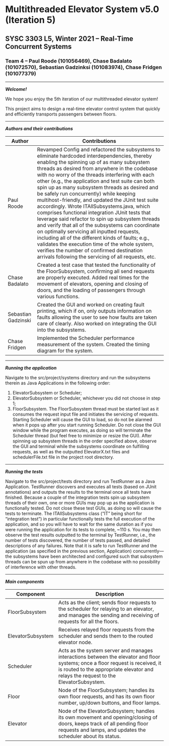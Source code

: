 # Multithreaded Elevator System v5.0 (Iteration 5)
## SYSC 3303 L5, Winter 2021 – Real-Time Concurrent Systems
### Team 4 – Paul Roode (101056469), Chase Badalato (101072570), Sebastian Gadzinksi (101083974), Chase Fridgen (101077379)

---

***Welcome!***

We hope you enjoy the 5th iteration of our multithreaded elevator system!

This project aims to design a real-time elevator control system that quickly and efficiently transports passengers between floors.

---

***Authors and their contributions***

Author | Contributions
--- | ---
Paul Roode | Revamped Config and refactored the subsystems to eliminate hardcoded interdependencies, thereby enabling the spinning up of as many subsystem threads as desired from anywhere in the codebase with no worry of the threads interfering with each other (e.g., the application and test suite can both spin up as many subsystem threads as desired and be safely run concurrently) while keeping multihost-friendly, and updated the JUnit test suite accordingly.  Wrote ITAllSubsystems.java, which comprises functional integration JUnit tests that leverage said refactor to spin up subsystem threads and verify that all of the subsystems can coordinate on optimally servicing all inputted requests, including all of the different kinds of faults; e.g., validates the execution time of the whole system, verifies the number of confirmed destination arrivals following the servicing of all requests, etc.
Chase Badalato | Created a test case that tested the functionality of the FloorSubsystem, confirming all send requests are properly executed.  Added real times for the movement of elevators, opening and closing of doors, and the loading of passengers through various functions.
Sebastian Gadzinski | Created the GUI and worked on creating fault printing, which if on, only outputs information on faults allowing the user to see how faults are taken care of clearly. Also worked on integrating the GUI into the subsystems.
Chase Fridgen | Implemented the Scheduler performance measurement of the system. Created the timing diagram for the system.

---

***Running the application***

Navigate to the src/project/systems directory and run the subsystems therein as Java Applications in the following order:
1. ElevatorSubsystem or Scheduler;
2. ElevatorSubsystem or Scheduler, whichever you did not choose in step 1;
3. FloorSubsystem.
The FloorSubsystem thread must be started last as it consumes the request input file and initiates the servicing of requests.  Starting Scheduler will cause the GUI to load, so do not be alarmed when it pops up after you start running Scheduler.  Do not close the GUI window while the program executes, as doing so will terminate the Scheduler thread (but feel free to minimize or resize the GUI).
After spinning up subsystem threads in the order specified above, observe the GUI and terminal while the subsystems coordinate on fulfilling requests, as well as the outputted ElevatorX.txt files and schedulerFile.txt file in the project root directory.

---

***Running the tests***

Navigate to the src/project/tests directory and run TestRunner as a Java Application.  TestRunner discovers and executes all tests (based on JUnit annotations) and outputs the results to the terminal once all tests have finished.
Because a couple of the integration tests spin up subsystem threads of their own, one or more GUIs may pop up as the application is functionally tested.  Do not close these test GUIs, as doing so will cause the tests to terminate.  The ITAllSubsystems class (“IT” being short for “integration test”) in particular functionally tests the full execution of the application, and so you will have to wait for the same duration as if you were running the application for its tests to complete, ~110 s.  You may then observe the test results outputted to the terminal by TestRunner, i.e., the number of tests discovered, the number of tests passed, and detailed descriptions of any failures.
Note that it is safe to run TestRunner and the application (as specified in the previous section, Application) concurrently—the subsystems have been architected and configured such that subsystem threads can be spun up from anywhere in the codebase with no possibility of interference with other threads.

---

***Main components***

Component | Description
--- | ---
FloorSubsystem | Acts as the client; sends floor requests to the scheduler for relaying to an elevator, and manages the sending and receiving of requests for all the floors.
ElevatorSubsystem | Receives relayed floor requests from the scheduler and sends them to the routed elevator node.
Scheduler | Acts as the system server and manages interactions between the elevator and floor systems; once a floor request is received, it is routed to the appropriate elevator and relays the request to the ElevatorSubsystem.
Floor | Node of the FloorSubsystem; handles its own floor requests, and has its own floor number, up/down buttons, and floor lamps.
Elevator | Node of the ElevatorSubsystem; handles its own movement and opening/closing of doors, keeps track of all pending floor requests and lamps, and updates the scheduler about its status.
